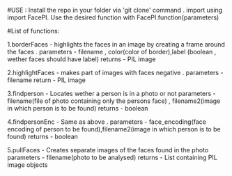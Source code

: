 #USE : Install the repo in your folder via 'git clone' command . 
import using import FacePI.
Use the desired function with FacePI.function(parameters)

#List of functions:

1.borderFaces - highlights the faces in an image by creating a frame around the faces .
parameters - filename , color(color of border),label (boolean , wether faces should have label)
returns - PIL image

2.highlightFaces - makes part of images with faces negative . parameters - filename 
return - PIL image

3.findperson - Locates wether a person is in a photo or not 
parameters - filename(file of photo containing only the persons face) , filename2(image in which person is to be found)
returns - boolean

4.findpersonEnc - Same as above .
parameters - face_encoding(face encoding of person to be found),filename2(image in which person is to be found) 
returns - boolean

5.pullFaces - Creates separate images of the faces found in the photo
parameters - filename(photo to be analysed)
returns - List containing PIL image objects

